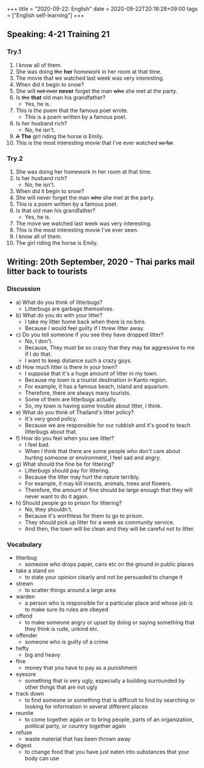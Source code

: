 +++
title =  "2020-09-22: English"
date = 2020-09-22T20:18:28+09:00
tags = ["English self-learning"]
+++

## Speaking: 4-21 Training 21

### Try.1

1. I know all of them.
2. She was doing ~~the~~ **her** homework in her room at that time.
3. The movie that we watched last week was very interesting.
4. When did it begin to snow?
5. She will ~~not ever~~ **never** forget the man ~~who~~ she met at the party.
6. Is ~~the~~ **that** old man his grandfather?
    - Yes, he is.
7. This is the poem that the famous poet wrote.
    - This is a poem written by a famous poet.
8. Is her husband rich?
    - No, he isn't.
9. ~~A~~ **The** girl riding the horse is Emily.
10. This is the most interesting movie that I've ever watched ~~so far~~.

### Try.2

1. She was doing her homework in her room at that time.
2. Is her husband rich?
    - No, he isn't.
3. When did it begin to snow?
4. She will never forget the man ~~who~~ she met at the party.
5. This is a poem written by a famous poet.
6. Is that old man his grandfather?
    - Yes, he is.
7. The move we watched last week was very interesting.
8. This is the most interesting movie I've ever seen.
9. I know all of them.
10. The girl riding the horse is Emily.

## Writing: 20th September, 2020 - Thai parks mail litter back to tourists

### Discussion

* a) What do you think of litterbugs?
    - Litterbugs are garbage themselves.
* b) What do you do with your litter?
    - I take my litter home back when there is no bins.
    - Because I would feel guilty if I threw litter away.
* c) Do you tell someone if you see they have dropped litter?
    - No, I don't.
    - Because, They must be so crazy that they may be aggressive to me if I do that.
    - I want to keep distance such a crazy guys.
* d) How much litter is there in your town?
    - I suppose that it's a huge amount of litter in my town.
    - Because my town is a tourist destination in Kanto region.
    - For example, it has a famous beach, island and aquarium.
    - Therefore, there are always many tourists.
    - Some of them are litterbugs actually.
    - So, my town is having some trouble about litter, I think.
* e) What do you think of Thailand's litter policy?
    - It's very good policy.
    - Because we are responsible for our rubbish and
      it's good to teach litterbugs about that.
* f) How do you feel when you see litter?
    - I feel bad.
    - When I think that there are some people who don't care about hurting someone or environment,
      I feel sad and angry.
* g) What should the fine be for littering?
    - Litterbugs should pay for littering.
    - Because the litter may hurt the nature terribly.
    - For example, it may kill insects, animals, trees and flowers.
    - Therefore, the amount of fine should be large enough that they will never want to do it again.
* h) Should people go to prison for littering?
    - No, they shouldn't.
    - Because it's worthless for them to go to prison.
    - They should pick up litter for a week as community service.
    - And then, the town will be clean and they will be careful not to litter.

### Vocabulary

* litterbug
    - someone who drops paper, cans etc on the ground in public places
* take a stand on
    - to state your opinion clearly and not be persuaded to change it 
* strewn
    - to scatter things around a large area
* warden
    - a person who is responsible for a particular place and whose job is to make sure its rules are obeyed
* offend
    - to make someone angry or upset by doing or saying something that they think is rude, unkind etc.
* offender
    - someone who is guilty of a crime
* hefty
    - big and heavy
* fine
    - money that you have to pay as a punishment
* eyesore
    - something that is very ugly, especially a building surrounded by other things that are not ugly
* track down
    - to find someone or something that is difficult to find by searching or looking for information in several different places
* reunite
    - to come together again or to bring people, parts of an organization, political party, or country together again
* refuse
    - waste material that has been thrown away
* digest
    - to change food that you have just eaten into substances that your body can use

